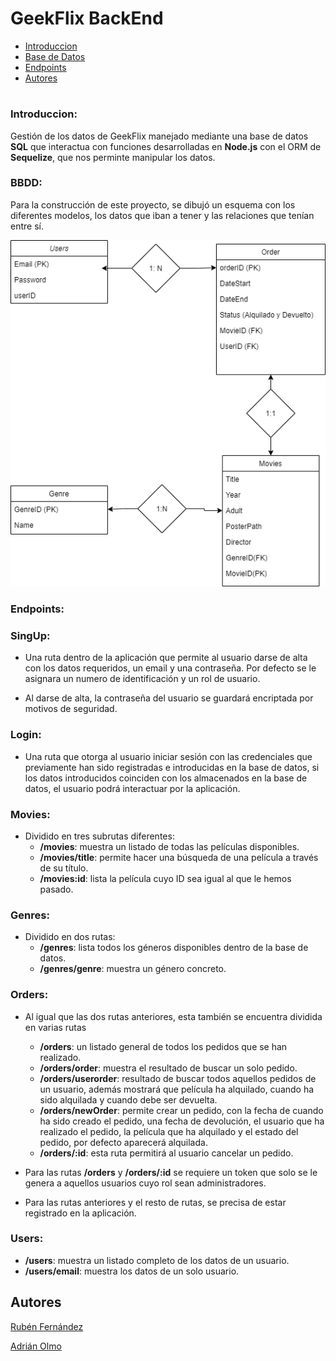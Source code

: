 # GeekFlix BackEnd
- [Introduccion](#Introduccion)
- [Base de Datos](#BBDD)
- [Endpoints](#Endpoints)
- [Autores](#Authors)
#

### Introduccion: 
Gestión de los datos de GeekFlix manejado mediante una base de datos **SQL** que interactua con funciones desarrolladas en **Node.js** con el ORM de **Sequelize**, que nos perminte manipular los datos.

### BBDD:
Para la construcción de este proyecto, se dibujó un esquema con los diferentes modelos, los datos que iban a tener y las relaciones que tenían entre sí.

![image](https://raw.githubusercontent.com/adrian-olmo/GeekFlix_Back/develop/assets/bbdd.png)


### Endpoints:
 ### SingUp: 
 
 - Una ruta dentro de la aplicación que permite al usuario darse de alta con los datos requeridos, un email y una contraseña. Por defecto se le asignara un numero de identificación y un rol de usuario.
 
 - Al darse de alta, la contraseña del usuario se guardará encriptada por motivos de seguridad.

 
 ### Login: 
 
 - Una ruta que otorga al usuario iniciar sesión con las credenciales que previamente han sido registradas e introducidas en la base de datos, si los datos introducidos coinciden con los almacenados en la base de datos, el usuario podrá interactuar por la aplicación.
 
 ### Movies: 
 
 - Dividido en tres subrutas diferentes:
   - **/movies**: muestra un listado de todas las películas disponibles.
   - **/movies/title**: permite hacer una búsqueda de una película a través de su título.
   - **/movies:id**: lista la película cuyo ID sea igual al que le hemos pasado.

 ### Genres: 
 - Dividido en dos rutas:
   - **/genres**: lista todos los géneros disponibles dentro de la base de datos.
   - **/genres/genre**: muestra un género concreto.
   
 ### Orders: 
 - Al igual que las dos rutas anteriores, esta también se encuentra dividida en varias rutas
   - **/orders**: un listado general de todos los pedidos que se han realizado.
   - **/orders/order**: muestra el resultado de buscar un solo pedido.
   - **/orders/userorder**: resultado de buscar todos aquellos pedidos de un usuario, además mostrará que película ha alquilado, cuando ha sido alquilada y cuando debe ser devuelta.
   - **/orders/newOrder**: permite crear un pedido, con la fecha de cuando ha sido creado el pedido, una fecha de devolución, el usuario que ha realizado el pedido, la película que ha alquilado y el estado del pedido, por defecto aparecerá alquilada.
   - **/orders/:id**: esta ruta permitirá al usuario cancelar un pedido.

 - Para las rutas **/orders** y **/orders/:id** se requiere un token que solo se le genera a aquellos usuarios cuyo rol sean administradores.
 - Para las rutas anteriores y el resto de rutas, se precisa de estar registrado en la aplicación.

 ### Users: 
  - **/users**: muestra un listado completo de los datos de un usuario.
  - **/users/email**: muestra los datos de un solo usuario.
 
 
 ## Autores

[Rubén Fernández](https://www.linkedin.com/in/rubenfernandezsantos/)

[Adrián Olmo](https://www.linkedin.com/in/adrian-olmo/)